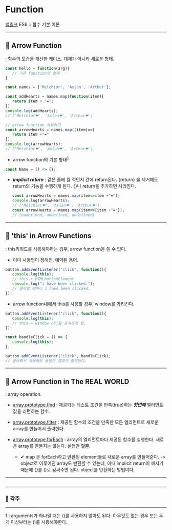 # Function
[백링크](./README)
ES6 :: 함수 기본 이론


---
## 🔹 Arrow Function
: 함수의 모습을 개선한 케이스. 대체가 아니라 새로운 형태.

```javascript
const hello = function(arg){
   // 기존 function의 형태
}

const names = ['Melchior', 'Aslan', 'Arthur'];

const addHearts = names.map(function(item){
   return item + "❤";
})
console.log(addHearts);
// ['Melchior❤', 'Aslan❤', 'Arthur❤']

// arrow function 사용하기
const arrowHearts = names.map((item)=>{
   return item +"❤"
});
console.log(arrowHearts);
// ['Melchior❤', 'Aslan❤', 'Arthur❤']
```

- arrow function의 기본 형태<sup>[1](#footnote_1)</sup>
```javascript
const Name = () => {};
```


- ***implicit return*** : 같은 줄에 뭘 적던지 간에 return된다. {return} 을 제거해도 return의 기능을 수행하게 된다. {}나 return을 추가하면 사라진다.
   
```javascript
   const arrowHearts = names.map(item=>item +"❤");
   console.log(arrowHearts);
   // ['Melchior❤', 'Aslan❤', 'Arthur❤']
   const arrowHearts = names.map(item=>{item +"❤"});
   // [undefined, undefined, undefined]
   ```


---
## 🔹 'this' in Arrow Functions
: this키워드를 사용해야하는 경우, arrow function을 쓸 수 없다.

- 이미 사용법이 정해진, 예약된 용어.
```javascript
button.addEventListener("click", function(){
   console.log(this);
   // this-> HTMLbuttonElement
   console.log("i have been clicked.");
   // 클릭할 때마다 i have been clicked.
});
```
- arrow function내에서 this를 사용할 경우, window를 가리킨다. 
```js
button.addEventListener("click", function(){
   console.log(this);
   // this-> window obj을 표시하게 됨.
});

const handleClick = () => {
   console.log(this);
};

button.addEventListener("click", handleClick);
// 끌어와서 사용해도 동일한 결과가 출력된다.
```


---
## 🔹 Arrow Function in The REAL WORLD
: array operation.

- [array.prototype.find](https://developer.mozilla.org/ko/docs/Web/JavaScript/Reference/Global_Objects/Array/find)
: 제공되는 테스트 조건을 만족(true)하는 ***첫번째*** 엘리먼트 값을 리턴하는 함수.

- [array.prototype.filter](https://developer.mozilla.org/ko/docs/Web/JavaScript/Reference/Global_Objects/Array/filter)
: 제공된 함수의 조건을 만족한 모든 엘리먼트로 새로운 array를 만들어서 출력한다.

- [array.prototype.forEach](https://developer.mozilla.org/ko/docs/Web/JavaScript/Reference/Global_Objects/Array/forEach)
: array의 엘리먼트마다 제공된 함수를 실행한다. 새로운 array를 만들지는 않는다. 실행만 할뿐.
   - ✔ map 은 forEach하고 반환된 element들로 새로운 array를 만들어준다.
   -> object로 이루어진 array도 반환할 수 있는데, 이때 implicit return이 깨지기 때문에 {}를 ()로 감싸주면 된다. object를 반환하는 방법이다.

---
## 

---
### 🔸 각주
---
<a name="footnote_1">1</a> : arguments가 하나일 때는 ()를 사용하지 않아도 된다. 아무것도 없는 경우 또는 두개 이상부터는 ()를 사용해야한다.